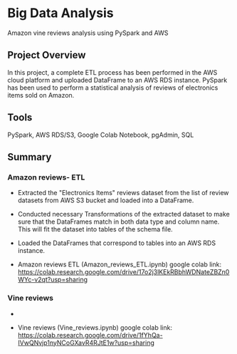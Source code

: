# Big Data Analysis
Amazon vine reviews analysis using PySpark and AWS

## Project Overview
In this project, a complete ETL process has been performed in the AWS cloud platform and uploaded DataFrame to an AWS RDS instance. 
PySpark has been used to perform a statistical analysis of reviews of electronics items sold on Amazon.

## Tools
PySpark, AWS RDS/S3, Google Colab Notebook, pgAdmin, SQL

## Summary

### Amazon reviews- ETL
- Extracted the "Electronics Items" reviews dataset from the list of review datasets from AWS S3 bucket and loaded into a DataFrame.

- Conducted necessary Transformations of the extracted dataset to make sure that the DataFrames match in both data type and column name. 
This will fit the dataset into tables of the schema file.

- Loaded the DataFrames that correspond to tables into an AWS RDS instance.

- Amazon reviews ETL (Amazon_reviews_ETL.ipynb) google colab link:
https://colab.research.google.com/drive/17o2j3lKEkRBbhWDNateZBZn0WYc-v2qt?usp=sharing


### Vine reviews 
- 

- Vine reviews (Vine_reviews.ipynb) google colab link:
https://colab.research.google.com/drive/1fYhQa-IVwQNvjp1nyNCoGXavR4RJtE1w?usp=sharing